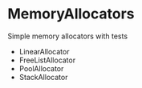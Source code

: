 # MemoryAllocators
Simple memory allocators with tests

* LinearAllocator
* FreeListAllocator
* PoolAllocator
* StackAllocator

